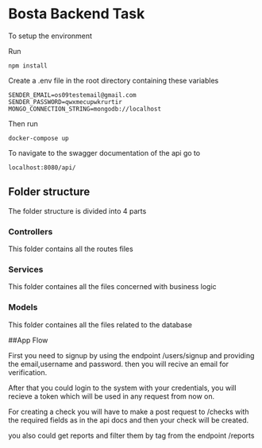 # Bosta Backend Task

To setup the environment 

Run 
```
npm install
```
Create a .env file in the root directory containing these variables

```
SENDER_EMAIL=os09testemail@gmail.com
SENDER_PASSWORD=qwxmecupwkrurtir
MONGO_CONNECTION_STRING=mongodb://localhost
```
Then run
```
docker-compose up
```
To navigate to the swagger documentation of the api go to 
```
localhost:8080/api/
```
## Folder structure 
The folder structure is divided into 4 parts
### Controllers
This folder contains all the routes files

### Services
This folder containes all the files concerned with business logic

### Models
This folder containes all the files related to the database

##App Flow

First you need to signup by using the endpoint /users/signup and providing the email,username and password.
then you will recive an email for verification.

After that you could login to the system with your credentials, you will recieve a token which will be used in any request from now on.

For creating a check you will have to make a post request to /checks with the required fields as in the api docs and then your check will be created.

you also could get reports and filter them by tag from the endpoint /reports 

